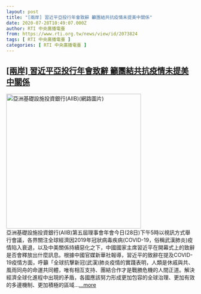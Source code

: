 ```yaml
---
layout: post
title: "[兩岸] 習近平亞投行年會致辭 籲團結共抗疫情未提美中關係"
date: 2020-07-28T10:49:07.000Z
author: RTI 中央廣播電臺
from: https://www.rti.org.tw/news/view/id/2073824
tags: [ RTI 中央廣播電臺 ]
categories: [ RTI 中央廣播電臺 ]
---
```

<!--1595933347000-->
[[兩岸] 習近平亞投行年會致辭 籲團結共抗疫情未提美中關係](https://www.rti.org.tw/news/view/id/2073824)
------

<div>
<img src="https://static.rti.org.tw/assets/thumbnails/2017/09/29/146251702691374.jpg" width="360" alt="亞洲基礎設施投資銀行(AIIB)(網路圖片)" title="亞洲基礎設施投資銀行(AIIB)(網路圖片)"><br>亞洲基礎設施投資銀行(AIIB)第五屆理事會年會今日(28日)下午5時以視訊方式舉行會議，各界關注全球經濟因2019年冠狀病毒疾病(COVID-19，俗稱武漢肺炎)疫情陷入衰退，以及中美關係持續惡化之下，中國國家主席習近平在開幕式上的致辭是否會釋放出什麼訊息。根據中國官媒新華社報導，習近平的致辭在提及COVID-19疫情方面，呼籲「全球抗擊新冠(武漢)肺炎疫情的實踐表明，人類是休戚與共、風雨同舟的命運共同體，唯有相互支持、團結合作才是戰勝危機的人間正道。解決經濟全球化進程中出現的矛盾，各國應該努力形成更加包容的全球治理、更加有效的多邊機制、更加積極的區域...<a target="_blank" href="https://www.rti.org.tw/news/view/id/2073824">...more</a>
</div>
